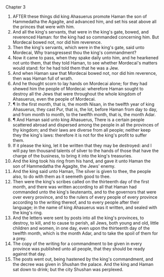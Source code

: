 

Chapter 3

1. AFTER these things did king Ahasuerus promote Haman the son of Hammedatha the Agagite, and advanced him, and set his seat above all the princes that were with him.
2. And all the king's servants, that were in the king's gate, bowed, and reverenced Haman: for the king had so commanded concerning him.  But Mordecai bowed not, nor did him reverence.
3. Then the king's servants, which were in the king's gate, said unto Mordecai, Why transgressest thou the king's commandment?
4. Now it came to pass, when they spake daily unto him, and he hearkened not unto them, that they told Haman, to see whether Mordecai's matters would stand: for he had told them that he was a Jew.
5. And when Haman saw that Mordecai bowed not, nor did him reverence, then was Haman full of wrath.
6. And he thought scorn to lay hands on Mordecai alone; for they had shewed him the people of Mordecai: wherefore Haman sought to destroy all the Jews that were throughout the whole kingdom of Ahasuerus, even the people of Mordecai.
7. ¶ In the first month, that is, the month Nisan, in the twelfth year of king Ahasuerus, they cast Pur, that is, the lot, before Haman from day to day, and from month to month, to the twelfth month, that is, the month Adar.
8. ¶ And Haman said unto king Ahasuerus, There is a certain people scattered abroad and dispersed among the people in all the provinces of thy kingdom; and their laws are diverse from all people; neither keep they the king's laws: therefore it is not for the king's profit to suffer them.
9. If it please the king, let it be written that they may be destroyed: and I will pay ten thousand talents of silver to the hands of those that have the charge of the business, to bring it into the king's treasuries.
10. And the king took his ring from his hand, and gave it unto Haman the son of Hammedatha the Agagite, the Jews' enemy.
11. And the king said unto Haman, The silver is given to thee, the people also, to do with them as it seemeth good to thee.
12. Then were the king's scribes called on the thirteenth day of the first month, and there was written according to all that Haman had commanded unto the king's lieutenants, and to the governors that were over every province, and to the rulers of every people of every province according to the writing thereof, and to every people after their language; in the name of king Ahasuerus was it written, and sealed with the king's ring.
13. And the letters were sent by posts into all the king's provinces, to destroy, to kill, and to cause to perish, all Jews, both young and old, little children and women, in one day, even upon the thirteenth day of the twelfth month, which is the month Adar, and to take the spoil of them for a prey.
14. The copy of the writing for a commandment to be given in every province was published unto all people, that they should be ready against that day.
15. The posts went out, being hastened by the king's commandment, and the decree was given in Shushan the palace.  And the king and Haman sat down to drink; but the city Shushan was perplexed.
